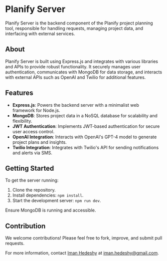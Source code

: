 # Planify Server

Planify Server is the backend component of the Planify project planning tool, responsible for handling requests, managing project data, and interfacing with external services.

## About

Planify Server is built using Express.js and integrates with various libraries and APIs to provide robust functionality. It securely manages user authentication, communicates with MongoDB for data storage, and interacts with external APIs such as OpenAI and Twilio for additional features.

## Features

- **Express.js**: Powers the backend server with a minimalist web framework for Node.js.
- **MongoDB**: Stores project data in a NoSQL database for scalability and flexibility.
- **JWT Authentication**: Implements JWT-based authentication for secure user access control.
- **OpenAI Integration**: Interacts with OpenAI's GPT-4 model to generate project plans and insights.
- **Twilio Integration**: Integrates with Twilio's API for sending notifications and alerts via SMS.

## Getting Started

To get the server running:

1. Clone the repository.
2. Install dependencies: `npm install`.
3. Start the development server: `npm run dev`.

Ensure MongoDB is running and accessible.

## Contribution

We welcome contributions! Please feel free to fork, improve, and submit pull requests.

For more information, contact [Iman Hedeshy](https://github.com/imanhedeshy) at iman.hedeshy@gmail.com.
